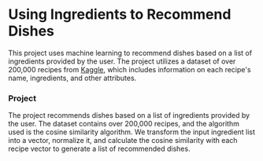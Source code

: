 # Using Ingredients to Recommend Dishes

This project uses machine learning to recommend dishes based on a list of ingredients provided by the user. The project utilizes a dataset of over 200,000 recipes from [Kaggle](https://www.kaggle.com/datasets/shuyangli94/food-com-recipes-and-user-interactions), which includes information on each recipe's name, ingredients, and other attributes.

### Project

The project recommends dishes based on a list of ingredients provided by the user. The dataset contains over 200,000 recipes, and the algorithm used is the cosine similarity algorithm. We transform the input ingredient list into a vector, normalize it, and calculate the cosine similarity with each recipe vector to generate a list of recommended dishes.
